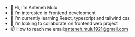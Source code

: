 - 👋 Hi, I’m Anteneh Mulu
- 👀 I’m interested in Frontend development
- 🌱 I’m currently learning React, typescript and tailwind css
- 💞️ I’m looking to collaborate on frontend web project
- 📫 How to reach me email:anteneh.mulu1921@gmail.com

<!---
antem1921/antem1921 is a ✨ special ✨ repository because its `README.md` (this file) appears on your GitHub profile.
You can click the Preview link to take a look at your changes.
--->
